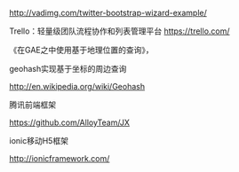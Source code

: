 
http://vadimg.com/twitter-bootstrap-wizard-example/

Trello：轻量级团队流程协作和列表管理平台
https://trello.com/


《在GAE之中使用基于地理位置的查询》，

geohash实现基于坐标的周边查询

http://en.wikipedia.org/wiki/Geohash

腾讯前端框架

https://github.com/AlloyTeam/JX

ionic移动H5框架

http://ionicframework.com/
